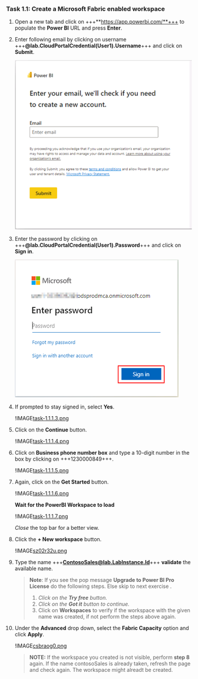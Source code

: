### Task 1.1: Create a Microsoft Fabric enabled workspace

1. Open a new tab and click on +++**https://app.powerbi.com/**+++ to populate the **Power BI** URL and press **Enter**.

2. Enter following email by clicking on username +++**@lab.CloudPortalCredential(User1).Username**+++ and click on **Submit**.

	![Enter email in to Power BI.](../media/instructions240153/task-1.1.1.png)

3. Enter the password by clicking on +++**@lab.CloudPortalCredential(User1).Password**+++ and click on **Sign in**.

	![Sign in to Power BI.](../media/instructions240153/task-1.1.1.2.png)

4. If prompted to stay signed in, select **Yes**.

	!IMAGE[task-1.1.1.3.png](../media/instructions240153/task-1.1.1.3.png)

5. Click on the **Continue** button.

	!IMAGE[task-1.1.1.4.png](../media/instructions240153/task-1.1.1.4.png)

6. Click on **Business phone number box** and type a 10-digit number in the box by clicking on +++1230000849+++. 

	!IMAGE[task-1.1.1.5.png](../media/instructions240153/task-1.1.1.5.png)

7. Again, click on the **Get Started** button.

	!IMAGE[task-1.1.1.6.png](../media/instructions240153/task-1.1.1.6.png)

	**Wait for the PowerBI Workspace to load**

	!IMAGE[task-1.1.1.7.png](../media/instructions240153/task-1.1.1.7.png)

	*Close* the top bar for a better view.

8. Click the **+ New workspace** button.

	<!-- !IMAGE[euxmwptl.png](../media/instructions249094/euxmwptl.png) -->

	!IMAGE[sz02r32u.png](../media/instructions249094/sz02r32u.png)

9. Type the name +++**ContosoSales@lab.LabInstance.Id**+++ **validate** the available name.

	>**Note**:  If you see the pop message **Upgrade to Power BI Pro License** do the following steps. Else skip to next exercise .
	>1. *Click on the **Try free** button.*
	>2. *Click on the **Got it** button to continue.*
	>3. Click on **Workspaces** to verify if the workspace with the given name was created, if not perform the steps above again.

10. Under the **Advanced** drop down, select the **Fabric Capacity** option and click **Apply**.

	!IMAGE[csbraog0.png](../media/instructions249094/csbraog0.png)

	>**NOTE:** If the workspace you created is not visible, perform **step 8** again.
	>If the name contosoSales is already taken, refresh the page and check again. The workspace might alreadt be created.

